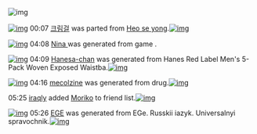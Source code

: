 ![img](http://gdrive-cdn.herokuapp.com/537b65a5bc09f0000721dda7/512px-barcode.png)

[![img](http://www.deviantsart.com/3lke622.png)](http://www.barcodekanojo.com/kanojo/3191806/%ED%81%AC%EB%A6%BC%EA%B1%B8) 00:07 [크림걸](http://www.barcodekanojo.com/kanojo/3191806/%ED%81%AC%EB%A6%BC%EA%B1%B8) was parted from [Heo se yong](http://www.barcodekanojo.com/kanojo/3191806/%ED%81%AC%EB%A6%BC%EA%B1%B8).[![img](http://www.deviantsart.com/23q3t7f.png)](http://www.barcodekanojo.com/user/19818/Heo%20se%20yong) 

[![img](http://www.deviantsart.com/1rgvm4b.png)](http://www.barcodekanojo.com/kanojo/3192651/Nina%20) 04:08 [Nina ](http://www.barcodekanojo.com/kanojo/3192651/Nina%20) was generated from game .

[![img](http://www.deviantsart.com/1iroa4i.png)](http://www.barcodekanojo.com/kanojo/3192652/Hanesa-chan) 04:09 [Hanesa-chan](http://www.barcodekanojo.com/kanojo/3192652/Hanesa-chan) was generated from Hanes Red Label Men's 5-Pack Woven Exposed Waistba.[![img](http://www.deviantsart.com/2988mlq.jpeg)](http://www.barcodekanojo.com/product_images/barcode/6018079/1423854540/Hanes%20Red%20Label%20Men%27s%205-Pack%20Woven%20Exposed%20Waistba.jpg) 

[![img](http://www.deviantsart.com/39tshta.png)](http://www.barcodekanojo.com/kanojo/3192653/mecolzine) 04:16 [mecolzine](http://www.barcodekanojo.com/kanojo/3192653/mecolzine) was generated from drug.[![img](http://www.deviantsart.com/husmic.jpeg)](http://www.barcodekanojo.com/product_images/barcode/6018080/1423854924/50x50xdrug.jpg,qw=88,ah=88.pagespeed.ic.xuGoMDyHyx.jpg) 

05:25 [iraqly](http://www.barcodekanojo.com/user/500152/iraqly) added [Moriko](http://www.barcodekanojo.com/kanojo/2521460/Moriko) to friend list.[![img](http://www.deviantsart.com/8796np.png)](http://www.barcodekanojo.com/kanojo/2521460/Moriko) 

[![img](http://www.deviantsart.com/6cf1lb.png)](http://www.barcodekanojo.com/kanojo/3192654/EGE) 05:26 [EGE](http://www.barcodekanojo.com/kanojo/3192654/EGE) was generated from EGe. Russkii iazyk. Universalnyi spravochnik.[![img](http://www.deviantsart.com/3t7u4kd.jpeg)](http://www.barcodekanojo.com/product_images/barcode/6018082/1423859163/50x50xEGe.,P20Russkii,P20iazyk.,P20Universalnyi,P20spravochnik.jpg,qw=88,ah=88.pagespeed.ic.RMb1Qx3qPm.jpg) 

